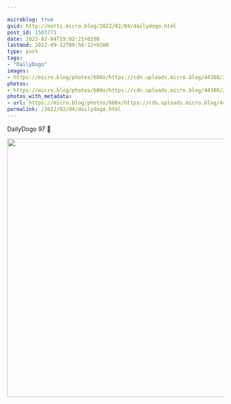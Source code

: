 ```yaml
---

microblog: true
guid: http://matti.micro.blog/2022/02/04/dailydogo.html
post_id: 1503771
date: 2022-02-04T19:02:21+0200
lastmod: 2022-09-12T09:56:12+0200
type: post
tags:
- "DailyDogo"
images:
- https://micro.blog/photos/600x/https://cdn.uploads.micro.blog/44388/2022/9af940d282.jpg
photos:
- https://micro.blog/photos/600x/https://cdn.uploads.micro.blog/44388/2022/9af940d282.jpg
photos_with_metadata:
- url: https://micro.blog/photos/600x/https://cdn.uploads.micro.blog/44388/2022/9af940d282.jpg
permalink: /2022/02/04/dailydogo.html
---
```

DailyDogo 97 🐶

<img src="/media/uploads/2022/9af940d282.jpg" width="600" height="600" alt="" />
